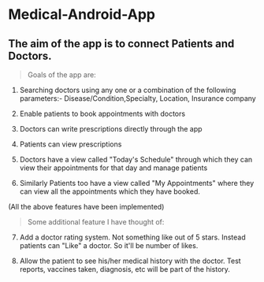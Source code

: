 # Medical-Android-App

## The aim of the app is to connect Patients and Doctors.

>Goals of the app are:

1) Searching doctors using any one or a combination of the following parameters:- Disease/Condition,Specialty, Location, Insurance company

2) Enable patients to book appointments with doctors

3) Doctors can write prescriptions directly through the app

4) Patients can view prescriptions 

5) Doctors have a view called "Today's Schedule" through which they can view their appointments for that day and manage patients

6) Similarly Patients too have a view called "My Appointments" where they can view all the appointments which they have booked.

(All the above features have been implemented)

>Some additional feature I have thought of:

7) Add a doctor rating system. Not something like out of 5 stars. Instead patients can "Like" a doctor. So it'll be number of likes.

8) Allow the patient to see his/her medical history with the doctor. Test reports, vaccines taken, diagnosis, etc will be part of the history.
